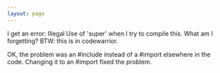 ```yaml
---
layout: page
---
```


I get an error: Illegal Use of 'super' when I try to compile this.  What am I forgetting?  BTW: this is in codewarrior.


OK, the problem was an #include instead of a #import elsewhere in the code.  Changing it to an #import fixed the problem.
